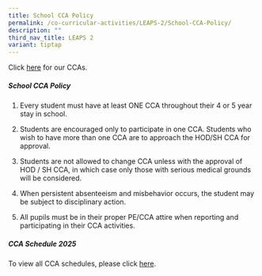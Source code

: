 ```yaml
---
title: School CCA Policy
permalink: /co-curricular-activities/LEAPS-2/School-CCA-Policy/
description: ""
third_nav_title: LEAPS 2
variant: tiptap
---
```

<p>Click <a href="https://www.changkatchangisec.moe.edu.sg/co-curricular-activities/Uniformed-Groups/The-Boys-Brigade/" rel="noopener noreferrer nofollow" target="_blank">here</a> for
our CCAs.</p>
<h5>School CCA Policy</h5>
<ol data-tight="true" class="tight">
<li>
<p>Every student must have at least ONE CCA throughout their 4 or 5 year
stay in school.</p>
</li>
<li>
<p>Students are encouraged only to participate in one CCA. Students who wish
to have more than one CCA are to approach the HOD/SH CCA for approval.</p>
</li>
<li>
<p>Students are not allowed to change CCA unless with the approval of HOD
/ SH CCA, in which case only those with serious medical grounds will be
considered.</p>
</li>
<li>
<p>When persistent absenteeism and misbehavior occurs, the student may be
subject to disciplinary action.</p>
</li>
<li>
<p>All pupils must be in their proper PE/CCA attire when reporting and participating
in their CCA activities.</p>
</li>
</ol>
<h5>CCA Schedule 2025</h5>
<p>To view all CCA schedules, please click <a href="/files/CCA_deployment_Schedule_2025__Sem_1_.pdf" rel="noopener noreferrer nofollow" target="_blank">here</a>.</p>